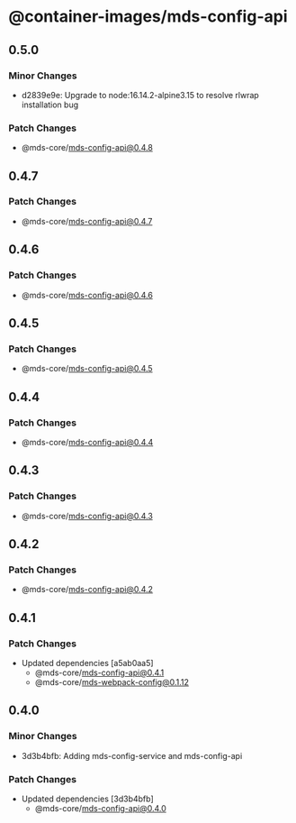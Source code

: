 # @container-images/mds-config-api

## 0.5.0

### Minor Changes

- d2839e9e: Upgrade to node:16.14.2-alpine3.15 to resolve rlwrap installation bug

### Patch Changes

- @mds-core/mds-config-api@0.4.8

## 0.4.7

### Patch Changes

- @mds-core/mds-config-api@0.4.7

## 0.4.6

### Patch Changes

- @mds-core/mds-config-api@0.4.6

## 0.4.5

### Patch Changes

- @mds-core/mds-config-api@0.4.5

## 0.4.4

### Patch Changes

- @mds-core/mds-config-api@0.4.4

## 0.4.3

### Patch Changes

- @mds-core/mds-config-api@0.4.3

## 0.4.2

### Patch Changes

- @mds-core/mds-config-api@0.4.2

## 0.4.1

### Patch Changes

- Updated dependencies [a5ab0aa5]
  - @mds-core/mds-config-api@0.4.1
  - @mds-core/mds-webpack-config@0.1.12

## 0.4.0

### Minor Changes

- 3d3b4bfb: Adding mds-config-service and mds-config-api

### Patch Changes

- Updated dependencies [3d3b4bfb]
  - @mds-core/mds-config-api@0.4.0
